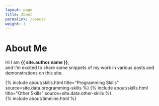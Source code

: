 ```yaml
---
layout: page
title: About
permalink: /about/
weight: 3
---
```


# **About Me**

Hi I am **{{ site.author.name }}**,<br>
and I'm excited to share some snippets of my work in various posts and demonstrations on this site.

<div class="row">
{% include about/skills.html title="Programming Skills" source=site.data.programming-skills %}
{% include about/skills.html title="Other Skills" source=site.data.other-skills %}
</div>

<div class="row">
{% include about/timeline.html %}
</div>
